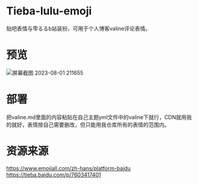 # Tieba-lulu-emoji
贴吧表情与雫るるb站装扮，可用于个人博客valine评论表情。
# 预览
![屏幕截图 2023-08-01 211655](https://github.com/QBrer/Tieba-lulu-emoji/assets/94448088/5f955963-4e37-4e04-ba90-5fc5698bfcd8)
# 部署
把valine.md里面的内容粘贴在自己主题yml文件中的valine下就行，CDN就用我的就好，表情按自己需要删改，但只能用我仓库所有的表情的范围内。
# 资源来源
https://www.emojiall.com/zh-hans/platform-baidu
https://tieba.baidu.com/p/7603417401
